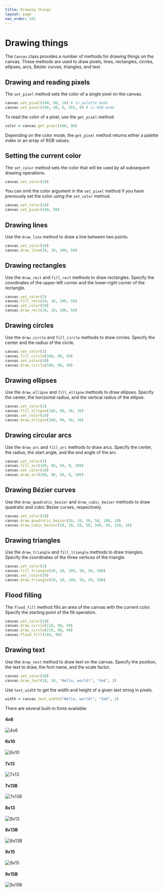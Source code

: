 ```yaml
---
title: Drawing things
layout: page
nav_order: 101
---
```


# Drawing things

The `Canvas` class provides a number of methods for drawing things on the canvas. These methods are used to draw pixels, lines, rectangles, circles, ellipses, arcs, Bézier curves, triangles, and text.

## Drawing and reading pixels

The `set_pixel` method sets the color of a single pixel on the canvas.

```ruby
canvas.set_pixel(160, 90, 10) # in palette mode
canvas.set_pixel(160, 90, 0, 255, 0) # in RGB mode
```

To read the color of a pixel, use the `get_pixel` method.

```ruby
color = canvas.get_pixel(160, 90)
```

Depending on the color mode, the `get_pixel` method returns either a palette index or an array of RGB values.

## Setting the current color

The `set_color` method sets the color that will be used by all subsequent drawing operations.

```ruby
canvas.set_color(10)
```

You can omit the color argument in the `set_pixel` method if you have previously set the color using the `set_color` method.

```ruby
canvas.set_color(10)
canvas.set_pixel(160, 90)
```

## Drawing lines

Use the `draw_line` method to draw a line between two points.

```ruby
canvas.set_color(10)
canvas.draw_line(10, 10, 100, 50)
```

## Drawing rectangles

Use the `draw_rect` and `fill_rect` methods to draw rectangles. Specify the coordinates of the upper-left corner and the lower-right corner of the rectangle.

```ruby
canvas.set_color(3)
canvas.fill_rect(10, 10, 100, 50)
canvas.set_color(10)
canvas.draw_rect(10, 10, 100, 50)
```

## Drawing circles

Use the `draw_circle` and `fill_circle` methods to draw circles. Specify the center and the radius of the circle.

```ruby
canvas.set_color(3)
canvas.fill_circle(160, 90, 50)
canvas.set_color(10)
canvas.draw_circle(160, 90, 50)
```

## Drawing ellipses

Use the `draw_ellipse` and `fill_ellipse` methods to draw ellipses. Specify the center, the horizontal radius, and the vertical radius of the ellipse.

```ruby
canvas.set_color(3)
canvas.fill_ellipse(160, 90, 50, 30)
canvas.set_color(10)
canvas.draw_ellipse(160, 90, 50, 30)
```

## Drawing circular arcs

Use the `draw_arc` and `fill_arc` methods to draw arcs. Specify the center, the radius, the start angle, and the end angle of the arc.

```ruby
canvas.set_color(3)
canvas.fill_arc(160, 90, 50, 0, 180)
canvas.set_color(10)
canvas.draw_arc(160, 90, 50, 0, 180)
```

## Drawing Bézier curves

Use the `draw_quadratic_bezier` and `draw_cubic_bezier` methods to draw quadratic and cubic Bézier curves, respectively.

```ruby
canvas.set_color(10)
canvas.draw_quadratic_bezier(10, 10, 50, 50, 100, 10)
canvas.draw_cubic_bezier(10, 10, 50, 50, 100, 50, 150, 10)
```

## Drawing triangles

Use the `draw_triangle` and `fill_triangle` methods to draw triangles. Specify the coordinates of the three vertices of the triangle.

```ruby
canvas.set_color(3)
canvas.fill_triangle(10, 10, 100, 50, 50, 100)
canvas.set_color(10)
canvas.draw_triangle(10, 10, 100, 50, 50, 100)
```

## Flood filling

The `flood_fill` method fills an area of the canvas with the current color. Specify the starting point of the fill operation.

```ruby
canvas.set_color(10)
canvas.draw_circle(110, 90, 50)
canvas.draw_circle(210, 90, 40)
canvas.flood_fill(160, 90)
```

## Drawing text

Use the `draw_text` method to draw text on the canvas. Specify the position, the text to draw, the font name, and the scale factor.

```ruby
canvas.set_color(10)
canvas.draw_text(10, 10, "Hello, world!", "4x6", 2)
```

Use `text_width` to get the width and height of a given text string in pixels.

```ruby
width = canvas.text_width("Hello, world!", "4x6", 2)
```

There are several built-in fonts available:

<!-- fonts start -->

#### 4x6

<img src='images/4x6.png' alt='4x6'>

#### 6x10

<img src='images/6x10.png' alt='6x10'>

#### 7x13

<img src='images/7x13.png' alt='7x13'>

#### 7x13B

<img src='images/7x13B.png' alt='7x13B'>

#### 8x13

<img src='images/8x13.png' alt='8x13'>

#### 8x13B

<img src='images/8x13B.png' alt='8x13B'>

#### 9x15

<img src='images/9x15.png' alt='9x15'>

#### 9x15B

<img src='images/9x15B.png' alt='9x15B'>

<!-- fonts end -->